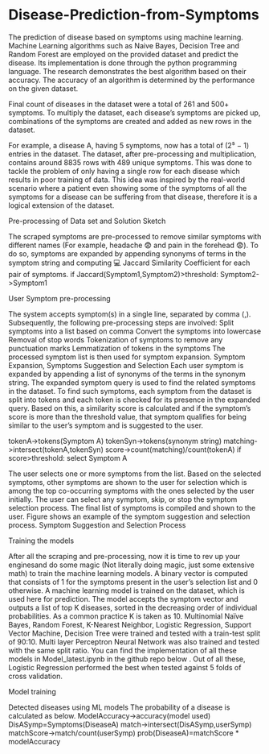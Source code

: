 # Disease-Prediction-from-Symptoms
The prediction of disease based on symptoms using machine learning. Machine Learning algorithms such as Naive Bayes, Decision Tree and Random Forest are employed on the provided dataset and predict the disease. Its implementation is done through the python programming language. The research demonstrates the best algorithm based on their accuracy. The accuracy of an algorithm is determined by the performance on the given dataset.


Final count of diseases in the dataset were a total of 261 and 500+ symptoms. To multiply the dataset, each disease’s symptoms are picked up, combinations of the symptoms are created and added as new rows in the dataset.

For example, a disease A, having 5 symptoms, now has a total of (2⁵ − 1) entries in the dataset. The dataset, after pre-processing and multiplication, contains around 8835 rows with 489 unique symptoms. This was done to tackle the problem of only having a single row for each disease which results in poor training of data. This idea was inspired by the real-world scenario where a patient even showing some of the symptoms of all the symptoms for a disease can be suffering from that disease, therefore it is a logical extension of the dataset.

Pre-processing of Data set and Solution Sketch

The scraped symptoms are pre-processed to remove similar symptoms with different names (For example, headache 😨 and pain in the forehead 😨). To do so, symptoms are expanded by appending synonyms of terms in the symptom string and computing 💻 Jaccard Similarity Coefficient for each pair of symptoms.
if Jaccard(Symptom1,Symptom2)>threshold:
Symptom2->Symptom1

User Symptom pre-processing

The system accepts symptom(s) in a single line, separated by comma (,). Subsequently, the following pre-processing steps are involved:
Split symptoms into a list based on comma
Convert the symptoms into lowercase
Removal of stop words
Tokenization of symptoms to remove any punctuation marks
Lemmatization of tokens in the symptoms
The processed symptom list is then used for symptom expansion.
Symptom Expansion, Symptoms Suggestion and Selection
Each user symptom is expanded by appending a list of synonyms of the terms in the synonym string. The expanded symptom query is used to find the related symptoms in the dataset. To find such symptoms, each symptom from the dataset is split into tokens and each token is checked for its presence in the expanded query. Based on this, a similarity score is calculated and if the symptom’s score is more than the threshold value, that symptom qualifies for being similar to the user’s symptom and is suggested to the user.

tokenA->tokens(Symptom A)
tokenSyn->tokens(synonym string)
matching->intersect(tokenA,tokenSyn)
score->count(matching)/count(tokenA)
if score>threshold: select Symptom A

The user selects one or more symptoms from the list. Based on the selected symptoms, other symptoms are shown to the user for selection which is among the top co-occurring symptoms with the ones selected by the user initially. The user can select any symptom, skip, or stop the symptom selection process. The final list of symptoms is compiled and shown to the user. Figure shows an example of the symptom suggestion and selection process.
Symptom Suggestion and Selection Process

Training the models

After all the scraping and pre-processing, now it is time to rev up your enginesand do some magic (Not literally doing magic, just some extensive math) to train the machine learning models.
A binary vector is computed that consists of 1 for the symptoms present in the user’s selection list and 0 otherwise. A machine learning model is trained on the dataset, which is used here for prediction. The model accepts the symptom vector and outputs a list of top K diseases, sorted in the decreasing order of individual probabilities. As a common practice K is taken as 10. 
Multinomial Naïve Bayes, Random Forest, K-Nearest Neighbor, Logistic Regression, Support Vector Machine, Decision Tree were trained and tested with a train-test split of 90:10.
Multi layer Perceptron Neural Network was also trained and tested with the same split ratio.
You can find the implementation of all these models in Model_latest.ipynb in the github repo below .
Out of all these, Logistic Regression performed the best when tested against 5 folds of cross validation.

Model training

Detected diseases using ML models
The probability of a disease is calculated as below.
ModelAccuracy->accuracy(model used)
DisASymp=Symptoms(DiseaseA)
match->intersect(DisASymp,userSymp)
matchScore->match/count(userSymp)
prob(DiseaseA)=matchScore * modelAccuracy


